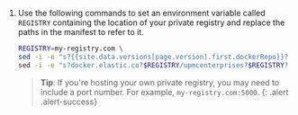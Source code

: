 1. Use the following commands to set an environment variable called `REGISTRY` containing
   the location of your private registry and replace the paths in the manifest to refer to it.

   ```bash
   REGISTRY=my-registry.com \
   sed -i -e "s?{{site.data.versions[page.version].first.dockerRepo}}?$REGISTRY?g" {{include.yaml}}.yaml {% if include.yaml == "monitor-calico" %}\
   sed -i -e "s?docker.elastic.co?$REGISTRY/upmcenterprises?$REGISTRY?g" {{include.yaml}}.yaml{% endif %}
   ```

   > **Tip**: If you're hosting your own private registry, you may need to include
   > a port number. For example, `my-registry.com:5000`.
   {: .alert .alert-success}
